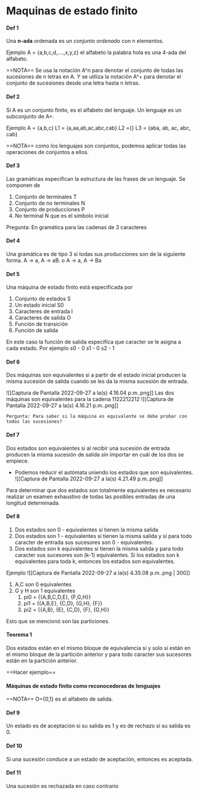 # Maquinas de estado finito


#### Def 1
Una **n-ada** ordenada es un *conjunto ordenado* con n elementos.

Ejemplo
A = {a,b,c,d,....,x,y,z} el alfabeto
la palabra hola es una 4-ada del alfabeto.


==NOTA== Se usa la notación A^n para denotar el conjunto de todas las sucesiones de n letras en A. Y se utiliza la notación A^+ para denotar el conjunto de sucesiones desde una letra hasta n letras.

#### Def 2
Si A es un conjunto finito, es el alfabeto del lenguaje. Un lenguaje es un subconjunto de A+.

Ejemplo
A = {a,b,c}
L1 = {a,aa,ab,ac,abc,cab}
L2 ={}
L3 = {aba, ab, ac, abc, cab}

==NOTA== como los lenguajes son conjuntos, podemos aplicar todas las operaciones de conjuntos a ellos.

#### Def 3
Las gramáticas especifican la estructura de las frases de un lenguaje.
Se componen de 
1. Conjunto de terminales T
2. Conjunto de no terminales N
3. Conjunto de producciones P
4. No terminal N que es el símbolo inicial

Pregunta: En gramática para las cadenas de 3 caracteres

#### Def 4
Una gramática es de tipo 3 si todas sus producciones son de la siguiente forma.
A -> a, A -> aB. o A -> a, A -> Ba



#### Def 5
Una máquina de estado finito está especificada por
1. Conjunto de estados S
2. Un estado inicial S0
3. Caracteres de entrada I
4. Caracteres de salida O
5. Función de transición 
6. Función de salida

En este caso la función de salida especifíca que caracter se le asigna a cada estado. Por ejemplo
s0 - 0
s1 - 0
s2 - 1

#### Def 6
Dos máquinas son equivalentes si a partir de el estado inicial producen la misma sucesión de salida cuando se les da la misma sucesión de entrada.

![[Captura de Pantalla 2022-09-27 a la(s) 4.16.04 p.m..png]]
Las dos máquinas son equivalentes para la cadena 1122212212
![[Captura de Pantalla 2022-09-27 a la(s) 4.16.21 p.m..png]]

`Pergunta: Para saber si la máquina es equivalente se debe probar con todas las sucesiones?`

#### Def 7 
Dos estados son equivalentes si al recibir una sucesión de entrada producen la misma sucesión de salida sin importar en cuál de los dos se empiece.
- Podemos reducir el autómata uniendo los estados que son equivalentes.
![[Captura de Pantalla 2022-09-27 a la(s) 4.21.49 p.m..png]]

Para determinar que dos estados son totalmente equivalentes es necesario realizar un examen exhaustivo de todas las posibles entradas de una longitud determinada.

#### Def 8
1. Dos estados son 0 - equivalentes si tienen la misma salida
2. Dos estados son 1 - equivalentes si tienen la misma salida y si para todo caracter de entrada sus sucesores son 0 - equivalentes.
3. Dos estados son k equivalentes si tienen la misma salida y para todo caracter sus sucesores son (k-1) equivalentes.
Si los estados son k equivalentes para toda k, entonces los estados son equivalentes.

Ejemplo
![[Captura de Pantalla 2022-09-27 a la(s) 4.35.08 p.m..png | 300]]
1. A,C son 0 equivalentes
2. G y H son 1 equivalentes
	1. pi0 = {{A,B,C,D,E}, {F,G,H}}
	2. pi1 = {{A,B,E}, {C,D}, {G,H}, {F}}
	3. pi2 = {{A,B}, {E}, {C,D}, {F}, {G,H}}

Esto que se mencionó son las particiones.

#### Teorema 1
Dos estados están en el mismo bloque de equivalencia si y solo sí están en el mismo bloque de la partición anterior y para todo caracter sus sucesores están en la partición anterior.


==Hacer ejemplo==


#### Máquinas de estado finito como reconocedoras de lenguajes
==NOTA== O={0,1} es el alfabeto de salida.

#### Def 9
Un estado es de aceptación  si su salida es 1 y es de rechazo si su salida es 0.

#### Def 10
Si una sucesión conduce a un estado de aceptación, entonces es aceptada.

#### Def 11
Una sucesión es rechazada en caso contrario

###